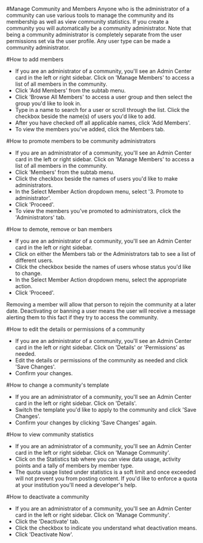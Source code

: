 #Manage Community and Members
Anyone who is the administrator of a community can use various tools to manage the community and its membership as well as view community statistics.  If you create a community you will automatically be a community administrator.  Note that being a community administrator is completely separate from the user permissions set via the user profile.  Any user type can be made a community administrator.

#How to add members
* If you are an administrator of a community, you'll see an Admin Center card in the left or right sidebar.  Click on 'Manage Members' to access a list of all members in the community.
* Click 'Add Members' from the subtab menu.
* Click 'Browse All Members' to access a user group and then select the group you'd like to look in.
* Type in a name to search for a user or scroll through the list. Click the checkbox beside the name(s) of users you'd like to add.
* After you have checked off all applicable names, click 'Add Members'.
* To view the members you've added, click the Members tab.

#How to promote members to be community administrators
* If you are an administrator of a community, you'll see an Admin Center card in the left or right sidebar.  Click on 'Manage Members' to access a list of all members in the community.
* Click 'Members' from the subtab menu.
* Click the checkbox beside the names of users you'd like to make administrators.
* In the Select Member Action dropdown menu, select '3. Promote to administrator'.
* Click 'Proceed'.
* To view the members you've promoted to administrators, click the 'Administrators' tab.

#How to demote, remove or ban members
* If you are an administrator of a community, you'll see an Admin Center card in the left or right sidebar.
* Click on either the Members tab or the Administrators tab to see a list of different users.
* Click the checkbox beside the names of users whose status you'd like to change.
* In the Select Member Action dropdown menu, select the appropriate action.
* Click 'Proceed'.

Removing a member will allow that person to rejoin the community at a later date.  Deactivating or banning a user means the user will receive a message alerting them to this fact if they try to access the community.

#How to edit the details or permissions of a community
* If you are an administrator of a community, you'll see an Admin Center card in the left or right sidebar.  Click on 'Details' or 'Permissions' as needed.
* Edit the details or permissions of the community as needed and click 'Save Changes'.
* Confirm your changes.

#How to change a community's template  
* If you are an administrator of a community, you'll see an Admin Center card in the left or right sidebar.  Click on 'Details'.
* Switch the template you'd like to apply to the community and click 'Save Changes'.
* Confirm your changes by clicking 'Save Changes' again.

#How to view community statistics
* If you are an administrator of a community, you'll see an Admin Center card in the left or right sidebar.  Click on 'Manage Community'.
* Click on the Statistics tab where you can view data usage, activity points and a tally of members by member type.
* The quota usage listed under statistics is a soft limit and once exceeded will not prevent you from posting content.  If you'd like to enforce a quota at your institution you'll need a developer's help.

#How to deactivate a community
* If you are an administrator of a community, you'll see an Admin Center card in the left or right sidebar.  Click on 'Manage Community'.
* Click the 'Deactivate' tab.
* Click the checkbox to indicate you understand what deactivation means.
* Click 'Deactivate Now'.
